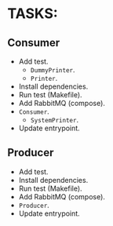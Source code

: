 # TASKS:

## Consumer

- Add test.
    - `DummyPrinter`.
    - `Printer`.
- Install dependencies.
- Run test (Makefile).
- Add RabbitMQ (compose).
- `Consumer`.
    - `SystemPrinter`.
- Update entrypoint.

## Producer

- Add test.
- Install dependencies.
- Run test (Makefile).
- Add RabbitMQ (compose).
- `Producer`.
- Update entrypoint.
